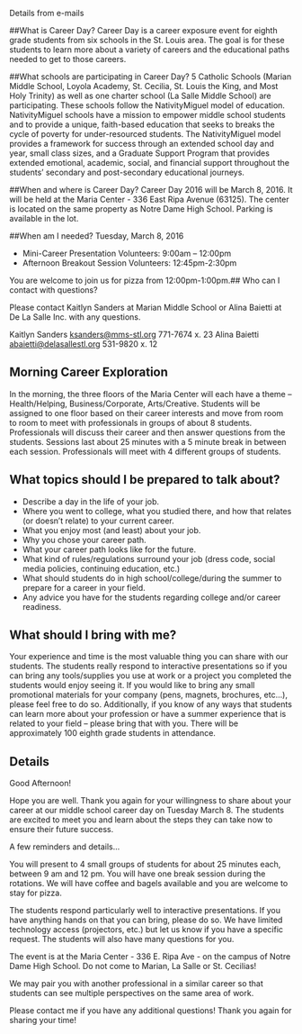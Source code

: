 Details from e-mails

##What is Career Day?
Career Day is a career exposure event for eighth grade students from six schools in the St. Louis area. The goal is for these students to learn more about a variety of careers and the educational paths needed to get to those careers.  

##What schools are participating in Career Day?
5 Catholic Schools (Marian Middle School, Loyola Academy, St. Cecilia, St. Louis the King, and Most Holy Trinity) as well as one charter school (La Salle Middle School) are participating.  These schools follow the NativityMiguel model of education. NativityMiguel schools have a mission to empower middle school students and to provide a unique, faith-based education that seeks to breaks the cycle of poverty for under-resourced students.  The NativityMiguel model provides a framework for success through an extended school day and year, small class sizes, and a Graduate Support Program that provides extended emotional, academic, social, and financial support throughout the students’ secondary and post-secondary educational journeys.   

##When and where is Career Day?
Career Day 2016 will be March 8, 2016.  It will be held at the Maria Center - 336 East Ripa Avenue (63125). The center is located on the same property as Notre Dame High School. Parking is available in the lot.

##When am I needed? 
Tuesday, March 8, 2016

* Mini-Career Presentation Volunteers: 9:00am – 12:00pm  
* Afternoon Breakout Session Volunteers: 12:45pm-2:30pm

You are welcome to join us for pizza from 12:00pm-1:00pm.## Who can I contact with questions?

Please contact Kaitlyn Sanders at Marian Middle School or Alina Baietti at De La Salle Inc. with any questions.

Kaitlyn Sanders  ksanders@mms-stl.org  771-7674 x. 23
Alina Baietti  abaietti@delasallestl.org  531-9820 x. 12

## Morning Career Exploration
In the morning, the three floors of the Maria Center will each have a theme – Health/Helping, Business/Corporate, Arts/Creative.  Students will be assigned to one floor based on their career interests and move from room to room to meet with professionals in groups of about 8 students.  Professionals will discuss their career and then answer questions from the students. Sessions last about 25 minutes with a 5 minute break in between each session. Professionals will meet with 4 different groups of students.

## What topics should I be prepared to talk about?
* Describe a day in the life of your job.
* Where you went to college, what you studied there, and how that relates (or doesn’t relate) to your current career.
* What you enjoy most (and least) about your job.
* Why you chose your career path.
* What your career path looks like for the future.
* What kind of rules/regulations surround your job (dress code, social media policies, continuing education, etc.)
* What should students do in high school/college/during the summer to prepare for a career in your field.
* Any advice you have for the students regarding college and/or career readiness.

## What should I bring with me? 
Your experience and time is the most valuable thing you can share with our students.  The students really respond to interactive presentations so if you can bring any tools/supplies you use at work or a project you completed the students would enjoy seeing it. If you would like to bring any small promotional materials for your company (pens, magnets, brochures, etc…), please feel free to do so.  Additionally, if you know of any ways that students can learn more about your profession or have a summer experience that is related to your field – please bring that with you.  There will be approximately 100 eighth grade students in attendance.

## Details
Good Afternoon!

Hope you are well.  Thank you again for your willingness to share about your career at our middle school career day on Tuesday March 8. The students are excited to meet you and learn about the steps they can take now to ensure their future success.

A few reminders and details...

You will present to 4 small groups of students for about 25 minutes each, between 9 am and 12 pm. You will have one break session during the rotations. We will have coffee and bagels available and you are welcome to stay for pizza.

The students respond particularly well to interactive presentations. If you have anything hands on that you can bring, please do so.  We have limited technology access (projectors, etc.) but let us know if you have a specific request. The students will also have many questions for you. 

The event is at the Maria Center - 336 E. Ripa Ave - on the campus of Notre Dame High School.  Do not come to Marian, La Salle or St. Cecilias!

We may pair you with another professional in a similar career so that students can see multiple perspectives on the same area of work. 

Please contact me if you have any additional questions!  Thank you again for sharing your time!

